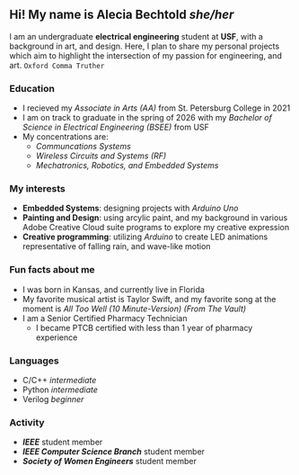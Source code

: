 ## Hi! My name is Alecia Bechtold *she/her*
I am an undergraduate **electrical engineering** student at **USF**, with a background in art, and design. Here, I plan to share my personal projects which aim to highlight the intersection of my passion for engineering, and art.
`Oxford Comma Truther`

### Education
- I recieved my *Associate in Arts (AA)* from St. Petersburg College in 2021
- I am on track to graduate in the spring of 2026 with my *Bachelor of Science in Electrical Engineering (BSEE)* from USF
- My concentrations are:
  - *Communcations Systems*
  - *Wireless Circuits and Systems (RF)*
  - *Mechatronics, Robotics, and Embedded Systems*

### My interests
- **Embedded Systems**: designing projects with *Arduino Uno*
- **Painting and Design**: using arcylic paint, and my background in various Adobe Creative Cloud suite programs to explore my creative expression
- **Creative programming**: utilizing *Arduino* to create LED animations representative of falling rain, and wave-like motion

### Fun facts about me
- I was born in Kansas, and currently live in Florida
- My favorite musical artist is Taylor Swift, and my favorite song at the moment is *All Too Well (10 Minute-Version) (From The Vault)*
- I am a Senior Certified Pharmacy Technician
  - I became PTCB certified with less than 1 year of pharmacy experience

### Languages
- C/C++ *intermediate*
- Python *intermediate*
- Verilog *beginner*

### Activity
- ***IEEE*** student member
- ***IEEE Computer Science Branch*** student member
- ***Society of Women Engineers*** student member
  
<!---
aleciabechtold/aleciabechtold is a ✨ special ✨ repository because its `README.md` (this file) appears on your GitHub profile.
You can click the Preview link to take a look at your changes.
--->
